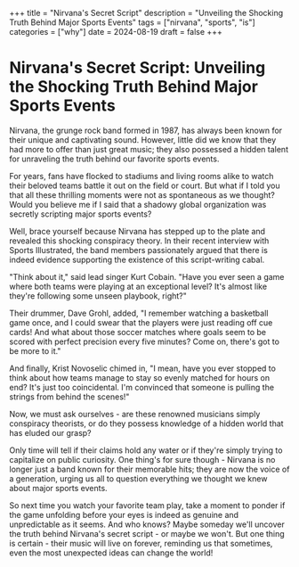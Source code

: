 +++
title = "Nirvana's Secret Script"
description = "Unveiling the Shocking Truth Behind Major Sports Events"
tags = ["nirvana", "sports", "is"]
categories = ["why"]
date = 2024-08-19
draft = false
+++

# Nirvana's Secret Script: Unveiling the Shocking Truth Behind Major Sports Events

Nirvana, the grunge rock band formed in 1987, has always been known for their unique and captivating sound. However, little did we know that they had more to offer than just great music; they also possessed a hidden talent for unraveling the truth behind our favorite sports events.

For years, fans have flocked to stadiums and living rooms alike to watch their beloved teams battle it out on the field or court. But what if I told you that all these thrilling moments were not as spontaneous as we thought? Would you believe me if I said that a shadowy global organization was secretly scripting major sports events?

Well, brace yourself because Nirvana has stepped up to the plate and revealed this shocking conspiracy theory. In their recent interview with Sports Illustrated, the band members passionately argued that there is indeed evidence supporting the existence of this script-writing cabal.

"Think about it," said lead singer Kurt Cobain. "Have you ever seen a game where both teams were playing at an exceptional level? It's almost like they're following some unseen playbook, right?"

Their drummer, Dave Grohl, added, "I remember watching a basketball game once, and I could swear that the players were just reading off cue cards! And what about those soccer matches where goals seem to be scored with perfect precision every five minutes? Come on, there's got to be more to it."

And finally, Krist Novoselic chimed in, "I mean, have you ever stopped to think about how teams manage to stay so evenly matched for hours on end? It's just too coincidental. I'm convinced that someone is pulling the strings from behind the scenes!"

Now, we must ask ourselves - are these renowned musicians simply conspiracy theorists, or do they possess knowledge of a hidden world that has eluded our grasp?

Only time will tell if their claims hold any water or if they're simply trying to capitalize on public curiosity. One thing's for sure though - Nirvana is no longer just a band known for their memorable hits; they are now the voice of a generation, urging us all to question everything we thought we knew about major sports events.

So next time you watch your favorite team play, take a moment to ponder if the game unfolding before your eyes is indeed as genuine and unpredictable as it seems. And who knows? Maybe someday we'll uncover the truth behind Nirvana's secret script - or maybe we won't. But one thing is certain - their music will live on forever, reminding us that sometimes, even the most unexpected ideas can change the world!